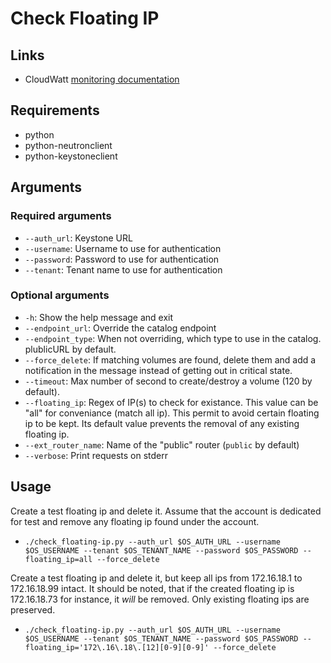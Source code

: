 # Check Floating IP

## Links

* CloudWatt [monitoring documentation](https://projetx.enovance.com/index.php/Op%C3%A9rations/Monitoring_Openstack)

## Requirements

* python
* python-neutronclient
* python-keystoneclient

## Arguments

### Required arguments
* `--auth_url`: Keystone URL
* `--username`: Username to use for authentication
* `--password`: Password to use for authentication
* `--tenant`: Tenant name to use for authentication

### Optional arguments

* `-h`: Show the help message and exit
* `--endpoint_url`: Override the catalog endpoint
* `--endpoint_type`: When not overriding, which type to use in the catalog.  plublicURL by default.
* `--force_delete`: If matching volumes are found, delete them and add a notification in the message instead of getting out in critical state.
* `--timeout`: Max number of second to create/destroy a volume (120 by default).
* `--floating_ip`: Regex of IP(s) to check for existance. This value can be "all" for conveniance (match all ip). This permit to avoid certain floating ip to be kept. Its default value prevents the removal of any existing floating ip.
* `--ext_router_name`: Name of the "public" router (`public` by default)
* `--verbose`: Print requests on stderr

## Usage

Create a test floating ip and delete it.  Assume that the account is
dedicated for test and remove any floating ip found under the account.

* `./check_floating-ip.py --auth_url $OS_AUTH_URL --username $OS_USERNAME --tenant $OS_TENANT_NAME --password $OS_PASSWORD --floating_ip=all --force_delete`


Create a test floating ip and delete it, but keep all ips from
172.16.18.1 to 172.16.18.99 intact.  It should be noted, that if the
created floating ip is 172.16.18.73 for instance, it *will* be
removed.  Only existing floating ips are preserved.

* `./check_floating-ip.py --auth_url $OS_AUTH_URL --username $OS_USERNAME --tenant $OS_TENANT_NAME --password $OS_PASSWORD --floating_ip='172\.16\.18\.[12][0-9][0-9]' --force_delete`
